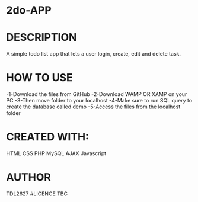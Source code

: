 # 2do-APP
 # DESCRIPTION
A simple todo list app that lets a user login, create, edit and delete task.

# HOW TO USE
-1-Download the files from GitHub
-2-Download WAMP OR XAMP on your PC
-3-Then move folder to your localhost
-4-Make sure to run SQL query to create the database called demo
-5-Access the files from the localhost folder

# CREATED WITH:
HTML
CSS
PHP
MySQL
AJAX
Javascript
# AUTHOR
TDL2627
#LICENCE
TBC

